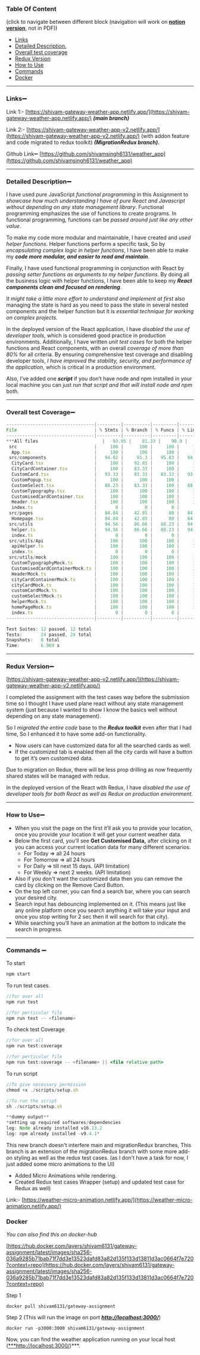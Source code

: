 ### Table Of Content

(click to navigate between different block (navigation will work on **[notion version](https://www.notion.so/Weather-app-Documentation-4d6ec5138153408a85e244fad1a70eb3)**, not in PDF))

- [Links](https://www.notion.so/Weather-app-Documentation-4d6ec5138153408a85e244fad1a70eb3)
- [Detailed Description.](https://www.notion.so/Weather-app-Documentation-4d6ec5138153408a85e244fad1a70eb3)
- [Overall test coverage](https://www.notion.so/Weather-app-Documentation-4d6ec5138153408a85e244fad1a70eb3)
- [Redux Version](https://www.notion.so/Weather-app-Documentation-4d6ec5138153408a85e244fad1a70eb3)
- [How to Use](https://www.notion.so/Weather-app-Documentation-4d6ec5138153408a85e244fad1a70eb3)
- [Commands](https://www.notion.so/Weather-app-Documentation-4d6ec5138153408a85e244fad1a70eb3)
- [Docker](https://www.notion.so/Weather-app-Documentation-4d6ec5138153408a85e244fad1a70eb3)

---

### Links➖

Link 1:-  [https://shivam-gateway-weather-app.netlify.app/](https://shivam-gateway-weather-app.netlify.app/)  ***(main branch)***

Link 2:- [https://shivam-gateway-weather-app-v2.netlify.app/](https://shivam-gateway-weather-app-v2.netlify.app/)  (with addon feature and code migrated to redux toolkit)   ***(MigrationRedux branch).***

Github Link➖ [https://github.com/shivamsingh6131/weather_app](https://github.com/shivamsingh6131/weather_app)

---

### Detailed Description➖

I have used pure JavaScript *functional programming* in this Assignment to *showcase how much understanding I have of pure React and Javascript without depending on any state management library*. Functional programming emphasizes the use of functions to create programs. In functional programming, functions can be *passed around just like any other value*.

To make my code more modular and maintainable, I have created and *used helper functions*. Helper functions perform a specific task, So by *encapsulating complex logic in helper functions*, I have been able to make my ***code more modular, and easier to read and maintain***.

Finally, I have used functional programming in conjunction with React by *passing setter functions as arguments to my helper functions*. By doing all the business logic with helper functions, I have been able to keep my ***React components clean and focused on rendering***.

I*t might take a little more effort to understand and implement at first* also managing the state is hard as you need to pass the state in several nested components and the helper function but it is *essential technique for working on complex projects*.

In the deployed version of the React application, I have *disabled the use of developer tools*, which is considered good practice in production environments. Additionally, I have written *unit test cases* for both the helper functions and React components, with an overall *coverage of more than 80%* for all criteria. By ensuring comprehensive test coverage and disabling developer tools, *I have improved the stability, security, and performance of the application*, which is critical in a production environment.

Also, I’ve added one ***script*** if you don’t have node and npm installed in your local machine you can just *run that script and that will install node and npm* both.

---

### Overall test Coverage➖

```jsx
---------------------------------|---------|----------|---------|---------|-------------------
File                             | % Stmts | % Branch | % Funcs | % Lines | Uncovered Line #s 
---------------------------------|---------|----------|---------|---------|-------------------
***All files                        |   93.95 |    81.33 |    90.9 |   93.83 |***                   
 src                             |     100 |      100 |     100 |     100 |                   
  App.tsx                        |     100 |      100 |     100 |     100 |                   
 src/components                  |   94.82 |     91.3 |   95.83 |   94.54 |                   
  CityCard.tsx                   |     100 |    92.85 |     100 |     100 | 37                
  CityCardContainer.tsx          |     100 |    83.33 |     100 |     100 | 54                
  CustomCard.tsx                 |   93.33 |    83.33 |   83.33 |   93.33 | 39                
  CustomPopup.tsx                |     100 |      100 |     100 |     100 |                   
  CustomSelect.tsx               |   88.23 |    83.33 |     100 |   88.23 | 34-35             
  CustomTypography.tsx           |     100 |      100 |     100 |     100 |                   
  CustomisedCardContainer.tsx    |     100 |      100 |     100 |     100 |                   
  Header.tsx                     |     100 |      100 |     100 |     100 |                   
  index.ts                       |       0 |        0 |       0 |       0 |                   
 src/pages                       |   84.84 |    42.85 |      80 |   84.37 |                   
  Homepage.tsx                   |   84.84 |    42.85 |      80 |   84.37 | 42-48,58,86       
 src/utils                       |   94.56 |    86.66 |   88.23 |   94.56 |                   
  helper.ts                      |   94.56 |    86.66 |   88.23 |   94.56 | 65-66,105-110,214 
  index.ts                       |       0 |        0 |       0 |       0 |                   
 src/utils/Api                   |     100 |      100 |     100 |     100 |                   
  apiHelper.ts                   |     100 |      100 |     100 |     100 |                   
  index.ts                       |       0 |        0 |       0 |       0 |                   
 src/utils/mock                  |     100 |      100 |     100 |     100 |                   
  CustomTypographyMock.ts        |     100 |      100 |     100 |     100 |                   
  CustomisedCardContainerMock.ts |     100 |      100 |     100 |     100 |                   
  HeaderMock.ts                  |     100 |      100 |     100 |     100 |                   
  cityCardContainerMock.ts       |     100 |      100 |     100 |     100 |                   
  cityCardMock.ts                |     100 |      100 |     100 |     100 |                   
  customCardMock.ts              |     100 |      100 |     100 |     100 |                   
  customSelectMock.ts            |     100 |      100 |     100 |     100 |                   
  helperMock.ts                  |     100 |      100 |     100 |     100 |                   
  homePageMock.ts                |     100 |      100 |     100 |     100 |                   
  index.ts                       |       0 |        0 |       0 |       0 |                   
---------------------------------|---------|----------|---------|---------|-------------------

Test Suites: 12 passed, 12 total
Tests:       24 passed, 24 total
Snapshots:   0 total
Time:        6.969 s
```

---

### Redux Version➖

[https://shivam-gateway-weather-app-v2.netlify.app/](https://shivam-gateway-weather-app-v2.netlify.app/)

I completed the assignment with the test cases way before the submission time so I thought I have used plane react without any state management system (just because I wanted to show I know the basics well without depending on any state management).

So I *migrated the entire code* base to the ***Redux toolkit*** even after that I had time, So I enhanced it to have some add-on functionality.

- Now users can have customized data for all the searched cards as well.
- If the customized tab is enabled then all the city cards will have a button to get it’s own customized data.

Due to migration on Redux, there will be less prop drilling as now frequently shared states will be managed with redux.

In the deployed version of the React with Redux, I have *disabled the use of developer tools for both React as well as Redux on production environment.* 

---

### How to Use➖

- When you visit the page on the first it’ll ask you to provide your location, once you provide your location it will get your current weather data.
- Below the first card, you’ll see **Get Customised Data,** after clicking on it you can access your current location data for many different scenarios.
    - For Today ⇒ all 24 hours
    - For Tomorrow ⇒ all 24 hours
    - For Daily ⇒ till next 15 days. (API limitation)
    - For Weekly ⇒ next 2 weeks. (API limitation)
- Also if you don't want the customized data then you can remove the card by clicking on the Remove Card Button.
- On the top left corner, you can find a search bar, where you can search your desired city.
- Search input has debouncing implemented on it. (This means just like any online platform once you search anything it will take your input and once you stop writing for 2 sec then it will search for that city).
- While searching you’ll have an animation at the bottom to indicate the search in progress.

---

### Commands ➖

To start

```graphql
npm start
```

To run test cases.

```jsx
//for over all
npm run test   

//for perticular file
npm run test -- <filename> 
```

To check test Coverage

```jsx
//for over all
npm run test:coverage  

//for perticular file
npm run test:coverage -- <filename> || <file relative path>
```

To run script

```jsx
//To give necessary permission
chmod +x ./scripts/setup.sh

//To run the script
sh ./scripts/setup.sh

**dummy output**
*setting up required softwares/dependencies
log: Node already installed v16.13.2
log: npm already installed -v9.4.1*
```

This new branch doesn't interfere main and migrationRedux branches, This branch is an extension of the migrationRedux branch with some more add-on styling as well as the redux test cases. (as I don't have a task for now, I just added some micro animations to the UI)

- Added Micro Animations while rendering.
- Created Redux test cases Wrapper (setup) and updated test case for Redux as well)

Link:- [https://weather-micro-animation.netlify.app/](https://weather-micro-animation.netlify.app/)

### Docker

*You can also find this on docker-hub*

[https://hub.docker.com/layers/shivam6131/gateway-assignment/latest/images/sha256-036a9285b71bab71f7dd3e13523dafd83a82d135f133d13811d3ac0664f7e720?context=repo](https://hub.docker.com/layers/shivam6131/gateway-assignment/latest/images/sha256-036a9285b71bab71f7dd3e13523dafd83a82d135f133d13811d3ac0664f7e720?context=repo)

Step 1

```docker
docker pull shivam6131/gateway-assignment
```

Step 2 (This will run the image on port [***http://localhost:3000/***](http://localhost:3000/))

```docker
docker run -p3000:3000 shivam6131/gateway-assignment
```

Now, you can find the weather application running on your local host ([***http://localhost:3000/](http://localhost:3000/))***.
